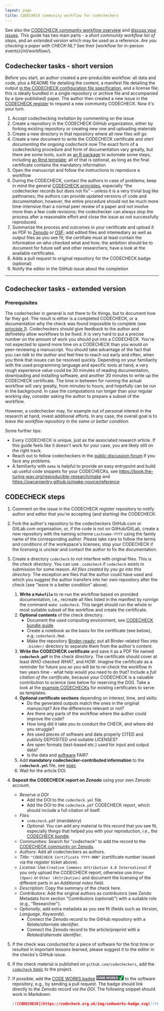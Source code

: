 ```yaml
---
layout: page
title: CODECHECK community workflow for codecheckers
---
```


See also the [CODECHECK community workflow overview](/guide/community-workflow-overview) and [discuss your issues](https://github.com/orgs/codecheckers/discussions).
This guide has two main parts - a _short community workflow list of steps_, and an _extended version_ which may be used as a reference.
_Are you checking a paper with CHECK-NL?_ See their [workflow for in-person events}(/nl/workflow/).

## Codechecker tasks - short version

Before you start, an author created a pre-producible workflow: all data and code, plus a README file detailing the content, a manifest file detailing the output [in the CODECHECK configuration file specification](https://codecheck.org.uk/spec/config/1.0/), and a license file; this is ideally bundled in a single repository or archive file and accompanied by a (pre-published) paper.
The author then created a new issue in the [CODECHECK register](https://github.com/codecheckers/register/issues/new/choose) to request a new community CODECHECK.
Now it's your turn.

1. Accept codechecking invitation by commenting on the issue
1. Create a repository in the CODECHECK GitHub organization, either by forking existing repository or creating new one and uploading materials
1. Create a new directory in that repository where all new files will go
1. Create a new document to write the CODECHECK certificate and *start documenting the ongoing codecheck now*
   The exact form of  a codechecking procedure and form of documentation vary greatly, but there are some tools, such as [an R package](https://github.com/codecheckers/codecheck) to automate some steps, including [an Rmd template](https://github.com/codecheckers/codecheck/blob/master/inst/extdata/templates/codecheck/codecheck.Rmd); all of that is optional, as long as the final certificate contains the mandatory information
1. Open the manuscript and follow the instructions to reproduce a workflow
1. During the CODECHECK, contact the authors in case of problems; keep in mind the general [CODECHECK principles](/project/#the-codecheck-principles), especially “the codechecker records but does not fix” – unless it is a very trivial bug like pathnames; the authors can provide updated versions of code and documentation; however, the entire procedure should not be much more time-intensive than a normal peer review of a paper and not involve more than a few code revisions; the codechecker can always stop the process after a reasonable effort and close the issue as not successfully reproduced.
1. Summarize the process and outcomes in your certificate and upload it as PDF to [Zenodo](https://zenodo.org/) or [OSF](https://osf.io/); add edited files and intemediary as well as output files as you see fit; the certifiate must at least contain the information on who checked what and how; the ambition should be to document for future self and other researchers; have a look at the available certificates.
1. Adds a pull request to original repository for the CODECHECK badge (optional)
1. Notify the editor in the GitHub issue about the completion

------

## Codechecker tasks - extended version

### Prerequisites

The codechecker in general is not there to fix things, but to document how far they got.
The result is either is a completed CODECHECK, or a documentation why the check was found impossible to complete (see _[principle 1](/)_).
Codecheckers should give feedback to the author and definetely allow workflows to be fixed.
It is very hard to put a precise number on the amount of work you should put into a CODECHECK.
You're not expected to spend more time on a CODECHECK than you would on peer-reviewing a manuscript.
You should take advantage of the fact that you can _talk to the author_ and feel free to reach out early and often, when you think that issues can be resolved quickly.
Depending on your familiarity with the used programming language and specific tools at hand, a very rough experience value could be 30 minutes of reading documentation, downloading and installing software, and another 30 minutes to write up the CODECHECK certificate.
The time in between for running the actual workflow will vary greatly, from minutes to hours, and hopefully can be run in the background.
In case the computations run longer than your regular working day, consider asking the author to prepare a subset of the workflow.

However, a codechecker may, for example out of personal interest in the research at hand, invest additional efforts.
In any case, the overall goal is to _leave the workflow repository in the same or better condition_.

Some further tips:

- Every CODECHECK is unique, just as the associated research article. If this guide feels like it doesn't work for your case, you are likely still on the right track.
- Reach out to fellow codecheckers in the [public discussion forum](https://github.com/orgs/codecheckers/discussions) if you face any problems.
- A familiarity with `make` is helpful to provide an easy entrypoint and build up useful code snippets for your CODECHECKs, see <https://book.the-turing-way.org/reproducible-research/make> and <https://swcarpentry.github.io/make-novice/reference>

## CODECHECK steps

1. Comment on the issue in the CODECHECK register repository to notify author and editor that you're accepting (and starting) the CODECHECK.
1. Fork the author's repository to the codecheckers GitHub.com or GitLab.com organisation, or, if the code is not on GitHub/GitLab, create a new repository with the naming scheme `Lastname-YYYY` using the family name of the corresponding author. Please take care to follow the terms and conditions of the workspace's licenses; stop your CODECHECK if the licensing is unclear and contact the author to fix the documentation.
1. Create a directory `codecheck` to not interfere with original files.
  This is the _check directory_.
  You can use `.codecheck` if `codecheck` exists in submission for some reason.
  _All files created by you go into this directory._
  The exception are files that the author could have used and which you suggest the author transfers into her own repository after the check (see "leave in a better condition" above).
    1. **Write a `Makefile`** to re-run the workflow based on provided documentation, i.e., recreate all files listed in the manifest by runnign the command `make codecheck`.
      This target should run the whole or most suitable subset of the workflow and create the certificate.
    1. **Optional contents** of the check directory.
        - Document the used computing environment, see [CODECHECK bundle guide](/guide/bundle).
        - Create a notebook as the basis for the certificate (see below), e.g. `codecheck.Rmd`.
        - Make the repository [Binder-ready](https://mybinder.readthedocs.io/); put all Binder-related files into `.binder/` directory to separate them from the author's content.
    1. **Write the CODECHECK certificate** and save it as a PDF file named **`codecheck.pdf`** in the check directory.
      The certificate should cover at least _WHO_ checked _WHAT_, and _HOW_.
      Imagine the certificate as a reminder for future you so you will be to re-check the workflow in two years time - what help would you need to do that?
      Include a _full citation of the certificate_, because your CODECHECK is a valuable contribution to science (see below for reserving the DOI).
      Take a look at the [example CODECHECKs](/guide/community-workflow-overview#examples) for existing certificates to serve as templates.
    1. **Optional certificate sections** depending on interest, time, and skills:
        - Do the generated outputs match the ones in the original manuscript? Are the differences relevant or not?
        - Are there any parts of the workflow where the author could improve the code?
        - How long did it take you to conduct the CHECK, and where did you struggle?
        - Are used pieces of software and data properly CITED and publicly DEPOSITED und suitable LICENSES?
        - Are open formats (text-based etc.) used for input and output data?
        - Is the data and [software](https://content.iospress.com/articles/data-science/ds190026) FAIR?
    1. Add **mandatory codechecker-contributed information** to the **`codecheck.yml`** file, see [spec](/spec/config/latest)
    1. Wait for the article DOI.
1. **Deposit the CODECHECK report on _Zenodo_** using your own Zenodo account.
    - _Reserve a DOI_
        - Add the DOI to the `codecheck.yml` file.
        - Add the DOI to the `codecheck.pdf` CODECHECK report, which should include a full citation of itself.
    - _Files_
        - `codecheck.pdf` (mandatory)
        - Optional: You can add any material to this record that you see fit, especially things that helped you with your reproduction, i.e., the [CODECHECK bundle](/guide/bundle).
    - _Communities_: Search for "codecheck" to add the record to the [CODECHECK community on Zenodo](https://zenodo.org/communities/codecheck).
    - _Authors_: Add all codecheckers as authors.
    - _Title_: `"CODECHECK Certificate YYYY-NNN"` (certificate number issued via the register ticket above).
    - _License_: Use `Creative Commons Attribution 4.0 International` if you only upload the CODECHECK report, otherwise use `Other (Open)` or `Other (Attribution)` and document the licensing of the different parts in an _Additional notes_ field.
    - _Description_: Copy the summary of the check here.
    - _Contributors_: Add the original authors as contributors (see Zendo Metadata form section "Contributors (optional)") with a suitable role (e.g., "Researcher").
    - _Optionally_, add extra metadata as you see fit (fields such as _Version_, _Language_, _Keywords_).
        - Connect the Zenodo record to the GitHub repository with a _Relate/alternate identifier_.
        - Connect the Zenodo record to the article/preprint with a _Related/alternate identifier_.
1. If the check was conducted for a piece of software for the first time or resulted in important lessons learned, please suggest it to the editor in the checks's GitHub issue.
1. If the check material is published on `github.com/codecheckers`, add the [`codecheck` topic](https://github.com/search?q=topic%3Acodecheck+fork%3Atrue+org%3Acodecheckers&type=Repositories) to the project.
1. If possible, add the [CODE WORKS badge](https://github.com/codecheckers/website/tree/master/badges) <img src="/img/codeworks-badge.svg" alt="CODECHECK badge" height="16" style="margin-top: -4px;" /> to the software repository, e.g., by sending a pull request.
    The badge should link directly to the Zenodo record _via the DOI_.
    The following snippet should work in Markdown:

    ```md
    [![CODECHECK](https://codecheck.org.uk/img/codeworks-badge.svg)](https://doi.org/<DOI HERE>)
    ```

